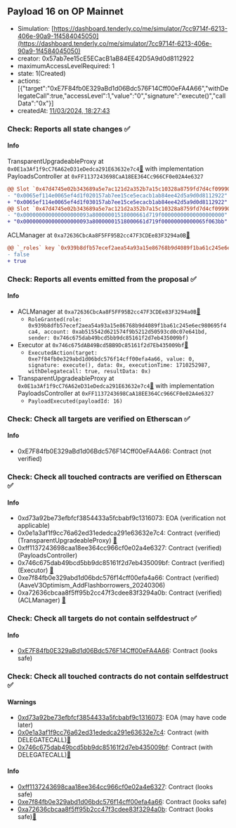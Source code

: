 ## Payload 16 on OP Mainnet

- Simulation: [https://dashboard.tenderly.co/me/simulator/7cc9714f-6213-406e-90a9-1f4584045050](https://dashboard.tenderly.co/me/simulator/7cc9714f-6213-406e-90a9-1f4584045050)
- creator: 0x57ab7ee15cE5ECacB1aB84EE42D5A9d0d8112922
- maximumAccessLevelRequired: 1
- state: 1(Created)
- actions: [{"target":"0xE7F84fb0E329aBd1d06Bdc576F14Cff00eFA4A66","withDelegateCall":true,"accessLevel":1,"value":"0","signature":"execute()","callData":"0x"}]
- createdAt: [11/03/2024, 18:27:43](https://optimistic.etherscan.io/tx/0xf93e86a8013cb6fee9bfd6fdb24dd08242edffa78116cc5d16cd2db54eacf208)

### Check: Reports all state changes :white_check_mark:

#### Info


TransparentUpgradeableProxy at `0x0E1a3Af1f9cC76A62eD31eDedca291E63632e7c4`[:ghost:](https://github.com/bgd-labs/aave-address-book "GovernanceV3Optimism.PAYLOADS_CONTROLLER") with implementation PayloadsController at `0xFF1137243698CaA18EE364Cc966CF0e02A4e6327`
```diff
@@ Slot `0x47d4745e02b343689a5e7ac121d2a352b7a15c10328a8759fd7d4cf0999002bb` @@
- "0x0065ef114e0065ef4d1f020157ab7ee15ce5ecacb1ab84ee42d5a9d0d8112922"
+ "0x0065ef114e0065ef4d1f030157ab7ee15ce5ecacb1ab84ee42d5a9d0d8112922"
@@ Slot `0x47d4745e02b343689a5e7ac121d2a352b7a15c10328a8759fd7d4cf0999002bc` @@
- "0x000000000000000000093a80000001518000661d719f00000000000000000000"
+ "0x000000000000000000093a80000001518000661d719f00000000000065f063bb"
```

ACLManager at `0xa72636CbcAa8F5FF95B2cc47F3CDEe83F3294a0B`[:ghost:](https://github.com/bgd-labs/aave-address-book "AaveV3Optimism.ACL_MANAGER")
```diff
@@ `_roles` key `0x939b8dfb57ecef2aea54a93a15e86768b9d4089f1ba61c245e6ec980695f4ca4`.members.0xab515542d621574f9b5212d50593cd0c07e641bd @@
- false
+ true

```


### Check: Reports all events emitted from the proposal :white_check_mark:

#### Info

- ACLManager at `0xa72636CbcAa8F5FF95B2cc47F3CDEe83F3294a0B`[:ghost:](https://github.com/bgd-labs/aave-address-book "AaveV3Optimism.ACL_MANAGER")
  - `RoleGranted(role: 0x939b8dfb57ecef2aea54a93a15e86768b9d4089f1ba61c245e6ec980695f4ca4, account: 0xab515542d621574f9b5212d50593cd0c07e641bd, sender: 0x746c675dab49bcd5bb9dc85161f2d7eb435009bf)`
- Executor at `0x746c675dAB49Bcd5BB9Dc85161f2d7Eb435009bf`[:ghost:](https://github.com/bgd-labs/aave-address-book "AaveV3Optimism.ACL_ADMIN, GovernanceV3Optimism.EXECUTOR_LVL_1")
  - `ExecutedAction(target: 0xe7f84fb0e329abd1d06bdc576f14cff00efa4a66, value: 0, signature: execute(), data: 0x, executionTime: 1710252987, withDelegatecall: true, resultData: 0x)`
- TransparentUpgradeableProxy at `0x0E1a3Af1f9cC76A62eD31eDedca291E63632e7c4`[:ghost:](https://github.com/bgd-labs/aave-address-book "GovernanceV3Optimism.PAYLOADS_CONTROLLER") with implementation PayloadsController at `0xFF1137243698CaA18EE364Cc966CF0e02A4e6327`
  - `PayloadExecuted(payloadId: 16)`

### Check: Check all targets are verified on Etherscan :white_check_mark:

#### Info

- 0xE7F84fb0E329aBd1d06Bdc576F14Cff00eFA4A66: Contract (not verified) 

### Check: Check all touched contracts are verified on Etherscan :white_check_mark:

#### Info

- 0xd73a92be73efbfcf3854433a5fcbabf9c1316073: EOA (verification not applicable)
- 0x0e1a3af1f9cc76a62ed31ededca291e63632e7c4: Contract (verified) (TransparentUpgradeableProxy) [:ghost:](https://github.com/bgd-labs/aave-address-book "GovernanceV3Optimism.PAYLOADS_CONTROLLER")
- 0xff1137243698caa18ee364cc966cf0e02a4e6327: Contract (verified) (PayloadsController) 
- 0x746c675dab49bcd5bb9dc85161f2d7eb435009bf: Contract (verified) (Executor) [:ghost:](https://github.com/bgd-labs/aave-address-book "AaveV3Optimism.ACL_ADMIN, GovernanceV3Optimism.EXECUTOR_LVL_1")
- 0xe7f84fb0e329abd1d06bdc576f14cff00efa4a66: Contract (verified) (AaveV3Optimism_AddFlashborrowers_20240306) 
- 0xa72636cbcaa8f5ff95b2cc47f3cdee83f3294a0b: Contract (verified) (ACLManager) [:ghost:](https://github.com/bgd-labs/aave-address-book "AaveV3Optimism.ACL_MANAGER")

### Check: Check all targets do not contain selfdestruct :white_check_mark:

#### Info

- [0xE7F84fb0E329aBd1d06Bdc576F14Cff00eFA4A66](https://optimistic.etherscan.io/address/0xE7F84fb0E329aBd1d06Bdc576F14Cff00eFA4A66): Contract (looks safe)

### Check: Check all touched contracts do not contain selfdestruct :white_check_mark:

#### Warnings

- [0xd73a92be73efbfcf3854433a5fcbabf9c1316073](https://optimistic.etherscan.io/address/0xd73a92be73efbfcf3854433a5fcbabf9c1316073): EOA (may have code later)
- [0x0e1a3af1f9cc76a62ed31ededca291e63632e7c4](https://optimistic.etherscan.io/address/0x0e1a3af1f9cc76a62ed31ededca291e63632e7c4): Contract (with DELEGATECALL)[:ghost:](https://github.com/bgd-labs/aave-address-book "GovernanceV3Optimism.PAYLOADS_CONTROLLER")
- [0x746c675dab49bcd5bb9dc85161f2d7eb435009bf](https://optimistic.etherscan.io/address/0x746c675dab49bcd5bb9dc85161f2d7eb435009bf): Contract (with DELEGATECALL)[:ghost:](https://github.com/bgd-labs/aave-address-book "AaveV3Optimism.ACL_ADMIN, GovernanceV3Optimism.EXECUTOR_LVL_1")

#### Info

- [0xff1137243698caa18ee364cc966cf0e02a4e6327](https://optimistic.etherscan.io/address/0xff1137243698caa18ee364cc966cf0e02a4e6327): Contract (looks safe)
- [0xe7f84fb0e329abd1d06bdc576f14cff00efa4a66](https://optimistic.etherscan.io/address/0xe7f84fb0e329abd1d06bdc576f14cff00efa4a66): Contract (looks safe)
- [0xa72636cbcaa8f5ff95b2cc47f3cdee83f3294a0b](https://optimistic.etherscan.io/address/0xa72636cbcaa8f5ff95b2cc47f3cdee83f3294a0b): Contract (looks safe)[:ghost:](https://github.com/bgd-labs/aave-address-book "AaveV3Optimism.ACL_MANAGER")

